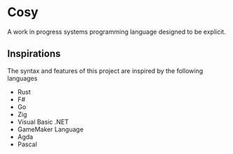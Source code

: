 # Cosy

A work in progress systems programming language designed to be explicit.

## Inspirations

The syntax and features of this project are inspired by the following languages

 - Rust
 - F#
 - Go
 - Zig
 - Visual Basic .NET
 - GameMaker Language
 - Agda
 - Pascal
